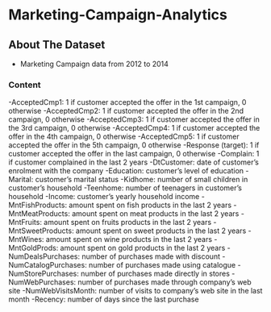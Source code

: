 # Marketing-Campaign-Analytics
## About The Dataset
- Marketing Campaign data from 2012 to 2014
### Content 
-AcceptedCmp1: 1 if customer accepted the offer in the 1st campaign, 0 otherwise
-AcceptedCmp2: 1 if customer accepted the offer in the 2nd campaign, 0 otherwise
-AcceptedCmp3: 1 if customer accepted the offer in the 3rd campaign, 0 otherwise
-AcceptedCmp4: 1 if customer accepted the offer in the 4th campaign, 0 otherwise
-AcceptedCmp5: 1 if customer accepted the offer in the 5th campaign, 0 otherwise
-Response (target): 1 if customer accepted the offer in the last campaign, 0 otherwise
-Complain: 1 if customer complained in the last 2 years
-DtCustomer: date of customer’s enrolment with the company
-Education: customer’s level of education
-Marital: customer’s marital status
-Kidhome: number of small children in customer’s household
-Teenhome: number of teenagers in customer’s household
-Income: customer’s yearly household income
-MntFishProducts: amount spent on fish products in the last 2 years
-MntMeatProducts: amount spent on meat products in the last 2 years
-MntFruits: amount spent on fruits products in the last 2 years
-MntSweetProducts: amount spent on sweet products in the last 2 years
-MntWines: amount spent on wine products in the last 2 years
-MntGoldProds: amount spent on gold products in the last 2 years
-NumDealsPurchases: number of purchases made with discount
-NumCatalogPurchases: number of purchases made using catalogue
-NumStorePurchases: number of purchases made directly in stores
-NumWebPurchases: number of purchases made through company’s web site
-NumWebVisitsMonth: number of visits to company’s web site in the last month
-Recency: number of days since the last purchase

